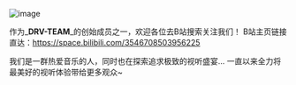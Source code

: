 ![image](https://github.com/user-attachments/assets/67e8bf88-e43c-4145-bea7-8e8781d49e96)


作为_**DRV-TEAM**_的创始成员之一，欢迎各位去B站搜索关注我们！
B站主页链接直达：https://space.bilibili.com/3546708503956225


我们是一群热爱音乐的人，同时也在探索追求极致的视听盛宴...
一直以来全力将最美好的视听体验带给更多观众~